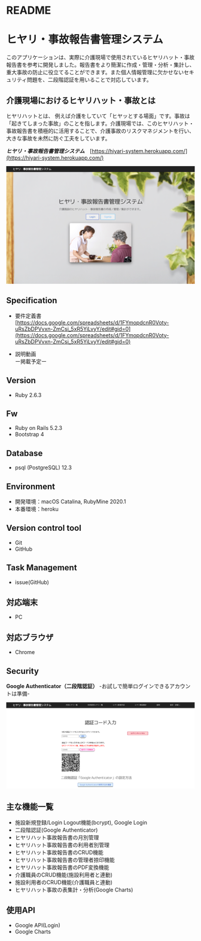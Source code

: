 # README
# ヒヤリ・事故報告書管理システム
このアプリケーションは、実際に介護現場で使用されているヒヤリハット・事故報告書を参考に開発しました。報告書をより簡潔に作成・管理・分析・集計し、重大事故の防止に役立てることができます。また個人情報管理に欠かせないセキュリティ問題を、二段階認証を用いることで対応しています。

## 介護現場におけるヒヤリハット・事故とは
ヒヤリハットとは、 例えば介護をしていて「ヒヤッとする場面」です。事故は「起きてしまった事故」のことを指します。介護現場では、このヒヤリハット・事故報告書を積極的に活用することで、介護事故のリスクマネジメントを行い、大きな事故を未然に防ぐ工夫をしています。

***ヒヤリ・事故報告書管理システム***　[https://hiyari-system.herokuapp.com/](https://hiyari-system.herokuapp.com/)

![TOP画面](https://github.com/hayaminahiro/hiyari-system/blob/master/app/assets/images/readme_top.png)

## Specification
* 要件定義書<br>
[https://docs.google.com/spreadsheets/d/1FYmopdcnR0Voty-uRsZbDPVvxn-ZmCsi_5xR5YiLvyY/edit#gid=0](https://docs.google.com/spreadsheets/d/1FYmopdcnR0Voty-uRsZbDPVvxn-ZmCsi_5xR5YiLvyY/edit#gid=0)

* 説明動画<br>
ー掲載予定ー

## Version
* Ruby 2.6.3

## Fw
* Ruby on Rails 5.2.3
* Bootstrap 4

## Database
* psql (PostgreSQL) 12.3

## Environment
* 開発環境：macOS Catalina, RubyMine 2020.1
* 本番環境：heroku

## Version control tool
* Git
* GitHub

## Task Management
* issue(GitHub)

## 対応端末
* PC

## 対応ブラウザ
* Chrome

## Security
**Google Authenticator（二段階認証）**
-お試しで簡単ログインできるアカウントは準備-

![認証画面](https://github.com/hayaminahiro/hiyari-system/blob/master/app/assets/images/qr_readme.png)

## 主な機能一覧
* 施設新規登録/Login Logout機能(bcrypt), Google Login
* 二段階認証(Google Authenticator)
* ヒヤリハット事故報告書の月別管理
* ヒヤリハット事故報告書の利用者別管理
* ヒヤリハット事故報告書のCRUD機能
* ヒヤリハット事故報告書の管理者捺印機能
* ヒヤリハット事故報告書のPDF変換機能
* 介護職員のCRUD機能(施設利用者と連動)
* 施設利用者のCRUD機能(介護職員と連動)
* ヒヤリハット事故の表集計・分析(Google Charts)

## 使用API
* Google API(Login)
* Google Charts



